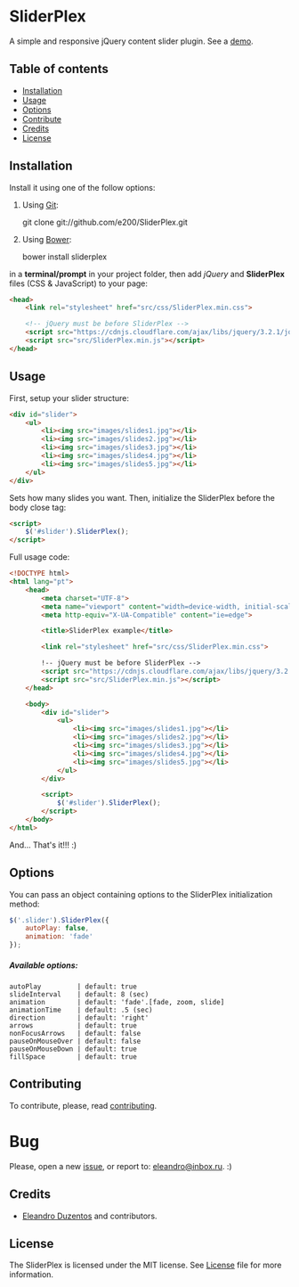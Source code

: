 # SliderPlex

A simple and responsive jQuery content slider plugin. See a [demo](https://e200.github.io/SliderPlex/demo/).

## Table of contents

 - [Installation](#installation)
 - [Usage](#usage)
 - [Options](#options)
 - [Contribute](#contribute)
 - [Credits](#credits)
 - [License](#license)

## Installation

Install it using one of the follow options:

1. Using [Git](https://pt.wikipedia.org/wiki/Git):

    git clone git://github.com/e200/SliderPlex.git

2. Using [Bower](https://bower.io/docs):

    bower install sliderplex

in a **terminal/prompt** in your project folder, then add *jQuery* and **SliderPlex** files (CSS & JavaScript) to your page:

```html
<head>
    <link rel="stylesheet" href="src/css/SliderPlex.min.css">

    <!-- jQuery must be before SliderPlex -->
    <script src="https://cdnjs.cloudflare.com/ajax/libs/jquery/3.2.1/jquery.min.js"></script>
    <script src="src/SliderPlex.min.js"></script>
</head>
```

## Usage

First, setup your slider structure:

```html
<div id="slider">
    <ul>
        <li><img src="images/slides1.jpg"></li>
        <li><img src="images/slides2.jpg"></li>
        <li><img src="images/slides3.jpg"></li>
        <li><img src="images/slides4.jpg"></li>
        <li><img src="images/slides5.jpg"></li>
    </ul>
</div>
```
Sets how many slides you want. Then, initialize the SliderPlex before the body close tag:

```html
<script>
    $('#slider').SliderPlex();
</script>
```

Full usage code:

```html
<!DOCTYPE html>
<html lang="pt">
    <head>
        <meta charset="UTF-8">
        <meta name="viewport" content="width=device-width, initial-scale=1.0">
        <meta http-equiv="X-UA-Compatible" content="ie=edge">

        <title>SliderPlex example</title>

        <link rel="stylesheet" href="src/css/SliderPlex.min.css">

        !-- jQuery must be before SliderPlex -->
        <script src="https://cdnjs.cloudflare.com/ajax/libs/jquery/3.2.1/jquery.min.js"></script>
        <script src="src/SliderPlex.min.js"></script>
    </head>

    <body>
        <div id="slider">
            <ul>
                <li><img src="images/slides1.jpg"></li>
                <li><img src="images/slides2.jpg"></li>
                <li><img src="images/slides3.jpg"></li>
                <li><img src="images/slides4.jpg"></li>
                <li><img src="images/slides5.jpg"></li>
            </ul>
        </div>

        <script>
            $('#slider').SliderPlex();
        </script>
    </body>
</html>
```

And... That's it!!! :)

## Options

You can pass an object containing options to the SliderPlex initialization method:

```js
$('.slider').SliderPlex({
    autoPlay: false,
    animation: 'fade'
});
```

##### Available options:

```
autoPlay         | default: true
slideInterval    | default: 8 (sec)                       
animation        | default: 'fade'.[fade, zoom, slide]
animationTime    | default: .5 (sec)
direction        | default: 'right'
arrows           | default: true
nonFocusArrows   | default: false
pauseOnMouseOver | default: false
pauseOnMouseDown | default: true
fillSpace        | default: true
 ```

## Contributing

To contribute, please, read [contributing](https://github.com/e200/SliderPlex).

# Bug

Please, open a new [issue](https://github.com/e200/SliderPlex/issues/new), or report to: [eleandro@inbox.ru](mailto://eleandro@inbox.ru). :)

## Credits

 - [Eleandro Duzentos](https://e200.github.com/) and contributors.

## License

The SliderPlex is licensed under the MIT license. See [License](https://github.com/) file for more information.
